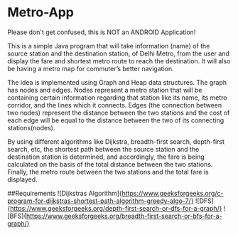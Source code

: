 # Metro-App
Please don't get confused, this is NOT an ANDROID Application!

This is a simple Java program that will take information (name) of the source station and the destination station, of Delhi Metro, from the user and display the fare and shortest metro route to reach the destination. It will also be having a metro map for commuter’s better navigation.

The idea is implemented using Graph and Heap data structures. The graph has nodes and edges. Nodes represent a metro station that will be containing certain information regarding that station like its name, its metro corridor, and the lines which it connects. Edges (the connection between two nodes) represent the distance between the two stations and the cost of each edge will be equal to the distance between the two of its connecting stations(nodes).

By using different algorithms like Dijkstra, breadth-first search, depth-first search, etc, the shortest path between the source station and the destination station is determined, and accordingly, the fare is being calculated on the basis of the total distance between the two stations. Finally, the metro route between the two stations and the total fare is displayed.

##Requirements
![Dijkstras Algorithm]{https://www.geeksforgeeks.org/c-program-for-dijkstras-shortest-path-algorithm-greedy-algo-7/}
![DFS]{https://www.geeksforgeeks.org/depth-first-search-or-dfs-for-a-graph/}
![BFS]{https://www.geeksforgeeks.org/breadth-first-search-or-bfs-for-a-graph/}
